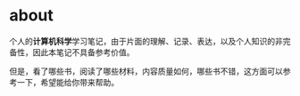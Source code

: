 # about

个人的**计算机科学**学习笔记，由于片面的理解、记录、表达，以及个人知识的非完备性，因此本笔记不具备参考价值。

但是，看了哪些书，阅读了哪些材料，内容质量如何，哪些书不错，这方面可以参考一下，希望能给你带来帮助。

